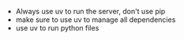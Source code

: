 - Always use uv to run the server, don't use pip
- make sure to use uv to manage all dependencies
- use uv to run python files